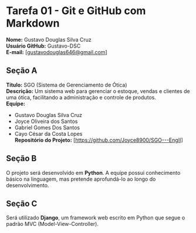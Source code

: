 # Tarefa 01 - Git e GitHub com Markdown
**Nome:** Gustavo Douglas Silva Cruz  
**Usuário GitHub:** Gustavo-DSC  
**E-mail:** [gustavodouglas646@gmail.com] 

## Seção A 
**Título:** SGO (Sistema de Gerenciamento de Ótica)  
**Descrição:** Um sistema web para gerenciar o estoque, vendas e clientes de uma ótica, facilitando a administração e controle de produtos.  
**Equipe:**  
- Gustavo Douglas Silva Cruz  
- Joyce Oliveira dos Santos  
- Gabriel Gomes Dos Santos  
- Cayo César da Costa Lopes  
**Repositório do Projeto:** [https://github.com/Joyce8900/SGO---EngII]

## Seção B
O projeto será desenvolvido em **Python**. A equipe possui conhecimento básico na linguagem, mas pretende aprofundá-lo ao longo do desenvolvimento.  

## Seção C 
Será utilizado **Django**, um framework web escrito em Python que segue o padrão MVC (Model-View-Controller).